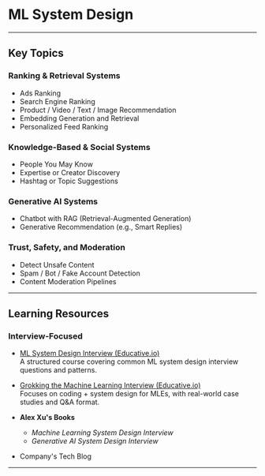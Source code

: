 # ML System Design

---

## Key Topics

### Ranking & Retrieval Systems
- Ads Ranking
- Search Engine Ranking
- Product / Video / Text / Image Recommendation
- Embedding Generation and Retrieval
- Personalized Feed Ranking

### Knowledge-Based & Social Systems
- People You May Know
- Expertise or Creator Discovery
- Hashtag or Topic Suggestions

### Generative AI Systems
- Chatbot with RAG (Retrieval-Augmented Generation)
- Generative Recommendation (e.g., Smart Replies)

### Trust, Safety, and Moderation
- Detect Unsafe Content
- Spam / Bot / Fake Account Detection
- Content Moderation Pipelines 

---

## Learning Resources

### Interview-Focused

- [ML System Design Interview (Educative.io)](https://www.educative.io/courses/machine-learning-system-design)  
  A structured course covering common ML system design interview questions and patterns.

- [Grokking the Machine Learning Interview (Educative.io)](https://www.educative.io/courses/grokking-the-machine-learning-interview)  
  Focuses on coding + system design for MLEs, with real-world case studies and Q&A format.

- **Alex Xu's Books**
  - *Machine Learning System Design Interview* 
  - *Generative AI System Design Interview* 

- Company's Tech Blog 

---

